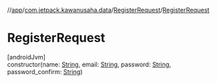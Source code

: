 //[app](../../../index.md)/[com.jetpack.kawanusaha.data](../index.md)/[RegisterRequest](index.md)/[RegisterRequest](-register-request.md)

# RegisterRequest

[androidJvm]\
constructor(name: [String](https://kotlinlang.org/api/latest/jvm/stdlib/kotlin/-string/index.html), email: [String](https://kotlinlang.org/api/latest/jvm/stdlib/kotlin/-string/index.html), password: [String](https://kotlinlang.org/api/latest/jvm/stdlib/kotlin/-string/index.html), password_confirm: [String](https://kotlinlang.org/api/latest/jvm/stdlib/kotlin/-string/index.html))
